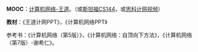 **MOOC**：[计算机网络-王道](https://www.bilibili.com/video/av70228743)。（或[斯坦福CS144](https://www.bilibili.com/video/av11930774)，或[思科计网视频](https://www.bilibili.com/video/av9876107)）

**教材**：《王道计网PPT》，《计算机网络PPT》

参考书：《计算机网络（第5版）》，《计算机网络：自顶向下方法》，《计算机网络（第7版）-谢希仁》。

